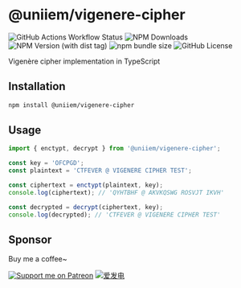 # @uniiem/vigenere-cipher

![GitHub Actions Workflow Status](https://img.shields.io/github/actions/workflow/status/HoshinoSuzumi/lib-vigenere/ci.yml)
![NPM Downloads](https://img.shields.io/npm/dm/%40uniiem%2Fvigenere-cipher)
![NPM Version (with dist tag)](https://img.shields.io/npm/v/%40uniiem%2Fvigenere-cipher/latest)
![npm bundle size](https://img.shields.io/bundlephobia/min/%40uniiem%2Fvigenere-cipher)
![GitHub License](https://img.shields.io/github/license/HoshinoSuzumi/lib-vigenere)

Vigenère cipher implementation in TypeScript

## Installation

```bash
npm install @uniiem/vigenere-cipher
```

## Usage

```typescript
import { enctypt, decrypt } from '@uniiem/vigenere-cipher';

const key = 'OFCPGD';
const plaintext = 'CTFEVER @ VIGENERE CIPHER TEST';

const ciphertext = enctypt(plaintext, key);
console.log(ciphertext); // 'QYHTBHF @ AKVKQSWG ROSVJT IKVH'

const decrypted = decrypt(ciphertext, key);
console.log(decrypted); // 'CTFEVER @ VIGENERE CIPHER TEST'
```

## Sponsor

Buy me a coffee~

[![Support me on Patreon](https://img.shields.io/endpoint.svg?url=https%3A%2F%2Fshieldsio-patreon.vercel.app%2Fapi%3Fusername%3D5ANK41%26type%3Dpledges&style=flat)](https://patreon.com/5ANK41)
[![爱发电](https://afdian.moeci.com/11/badge.svg)](https://afdian.net/a/hoshino_suzumi)
